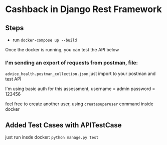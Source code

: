 # Cashback in Django Rest Framework


## Steps
- run ```docker-compose up --build```

Once the docker is running, you can test the API below


### I'm sending an export of requests from postman, file:
```advice_health.postman_collection.json```
just import to your postman and test API

I'm using basic auth for this assessment, 
username = admin
password = 123456

feel free to create another user, using ```createsuperuser``` command inside docker


## Added Test Cases with APITestCase
just run insde docker:
```python manage.py test```